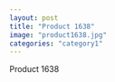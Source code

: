 ```yaml
---
layout: post
title: "Product 1638"
image: "product1638.jpg"
categories: "category1"
---
```

Product 1638
